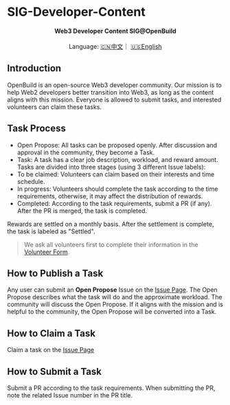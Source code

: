 # SIG-Developer-Content

<center><strong>Web3 Developer Content SIG@OpenBuild</strong></center>
<br/>
<center>Language:  <a href="https://github.com/openbuildxyz/SIG-Developer-Content/blob/main/README_zh.md">🇨🇳中文</a>｜ <a href="https://github.com/openbuildxyz/SIG-Developer-Content">🇺🇸English</a> </center>

## Introduction
OpenBuild is an open-source Web3 developer community. Our mission is to help Web2 developers better transition into Web3, as long as the content aligns with this mission. 
Everyone is allowed to submit tasks, and interested volunteers can claim these tasks.

## Task Process
* Open Propose: All tasks can be proposed openly. After discussion and approval in the community, they become a Task.
* Task: A task has a clear job description, workload, and reward amount. Tasks are divided into three stages (using 3 different Issue labels):
* To be claimed: Volunteers can claim based on their interests and time schedule.
* In progress: Volunteers should complete the task according to the time requirements, otherwise, it may affect the distribution of rewards.
* Completed: According to the task requirements, submit a PR (if any). After the PR is merged, the task is completed.

Rewards are settled on a monthly basis. After the settlement is complete, the task is labeled as "Settled".
> We ask all volunteers first to complete their information in the [Volunteer Form](https://www.notion.so/openbuild/9dd3778c1c9a44c686d36ef1b067ff19?v=790d75de4aa041a59d3fc6814bd2d041&pvs=4).

## How to Publish a Task
Any user can submit an **Open Propose** Issue on the [Issue Page](https://github.com/openbuildxyz/web3-content/issues). 
The Open Propose describes what the task will do and the approximate workload. 
The community will discuss the Open Propose. If it aligns with the mission and is helpful to the community, the Open Propose will be converted into a Task.

## How to Claim a Task
Claim a task on the [Issue Page](https://github.com/openbuildxyz/web3-content/issues)

## How to Submit a Task
Submit a PR according to the task requirements. When submitting the PR, note the related Issue number in the PR title.







